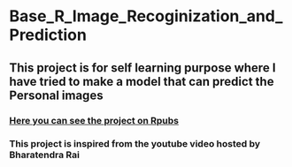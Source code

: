 # Base_R_Image_Recoginization_and_Prediction
## This project is for self learning purpose where I have tried to make a model that can predict the Personal images
### [Here you can see the project on Rpubs](http://rpubs.com/amitbhsingh/406342)
### This project is inspired from the youtube video hosted by Bharatendra Rai
